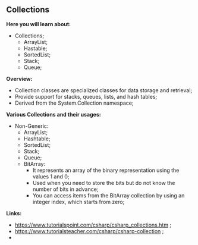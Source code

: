 ## Collections

**Here you will learn about:**

- Collections;
  - ArrayList;
  - Hastable;
  - SortedList;
  - Stack;
  - Queue;

**Overview:**

- Collection classes are specialized classes for data storage and retrieval;
- Provide support for stacks, queues, lists, and hash tables;
- Derived from the System.Collection namespace;

**Various Collections and their usages:**

- Non-Generic:
  - ArrayList;
  - Hashtable;
  - SortedList;
  - Stack;
  - Queue;
  - BitArray:
    - It represents an array of the binary representation using the values 1 and 0;
    - Used when you need to store the bits but do not know the number of bits in advance;
    - You can access items from the BitArray collection by using an integer index, which starts from zero;

**Links:**

- https://www.tutorialspoint.com/csharp/csharp_collections.htm ;
- https://www.tutorialsteacher.com/csharp/csharp-collection ;
-
